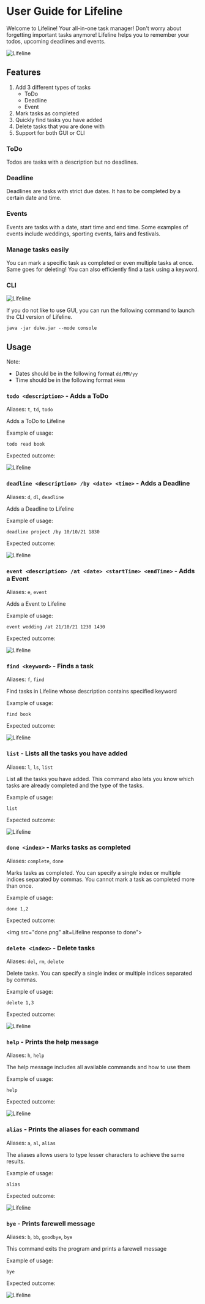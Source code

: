 # User Guide for Lifeline
Welcome to Lifeline! Your all-in-one task manager! Don't worry about forgetting important tasks anymore! Lifeline helps 
you to remember your todos, upcoming deadlines and events.

<img src="Ui.png" alt=Lifeline GUI>

## Features
1. Add 3 different types of tasks 
   * ToDo
   * Deadline
   * Event
2. Mark tasks as completed
3. Quickly find tasks you have added
4. Delete tasks that you are done with
5. Support for both GUI or CLI

### ToDo

Todos are tasks with a description but no deadlines.

### Deadline

Deadlines are tasks with strict due dates. It has to be completed by a certain date and time.

### Events

Events are tasks with a date, start time and end time. Some examples of events include weddings, sporting events, 
fairs and festivals.

### Manage tasks easily

You can mark a specific task as completed or even multiple tasks at once. Same goes for deleting! You can also 
efficiently find a task using a keyword.

### CLI

<img src="CLI.png" alt=Lifeline CLI>

If you do not like to use GUI, you can run the following command to launch the CLI version of Lifeline.

```java -jar duke.jar --mode console```


## Usage

Note: 
* Dates should be in the following format `dd/MM/yy`
* Time should be in the following format `HHmm`

### `todo <description>` - Adds a ToDo

Aliases: `t`, `td`, `todo`

Adds a ToDo to Lifeline

Example of usage:

```todo read book```

Expected outcome:

<img src="todo.png" alt=Lifeline response to todo>

### `deadline <description> /by <date> <time>` - Adds a Deadline

Aliases: `d`, `dl`, `deadline`

Adds a Deadline to Lifeline

Example of usage:

```deadline project /by 10/10/21 1830```

Expected outcome:

<img src="deadline.png" alt=Lifeline response to deadline>

### `event <description> /at <date> <startTime> <endTime>` - Adds a Event

Aliases: `e`, `event`

Adds a Event to Lifeline

Example of usage:

```event wedding /at 21/10/21 1230 1430```

Expected outcome:

<img src="event.png" alt=Lifeline response to event>

### `find <keyword>` - Finds a task

Aliases: `f`, `find`

Find tasks in Lifeline whose description contains specified keyword

Example of usage:

```find book```

Expected outcome:

<img src="find.png" alt=Lifeline response to find>

### `list` - Lists all the tasks you have added

Aliases: `l`, `ls`, `list`

List all the tasks you have added. This command also lets you know which tasks are already completed and the type of 
the tasks.

Example of usage:

```list```

Expected outcome:

<img src="list.png" alt=Lifeline response to list>

### `done <index>` - Marks tasks as completed

Aliases: `complete`, `done`

Marks tasks as completed. You can specify a single index or multiple indices separated by commas. You cannot mark a 
task as completed more than once.

Example of usage:

```done 1,2```

Expected outcome:

<img src="done.png" alt=Lifeline response to done">

### `delete <index>` - Delete tasks

Aliases: `del`, `rm`, `delete` 

Delete tasks. You can specify a single index or multiple indices separated by commas.

Example of usage:

```delete 1,3```

Expected outcome:

<img src="delete.png" alt=Lifeline delete>   

### `help` - Prints the help message

Aliases: `h`, `help`

The help message includes all available commands and how to use them

Example of usage:

```help```

Expected outcome:

<img src="help.png" alt=Lifeline response to help>

### `alias` - Prints the aliases for each command

Aliases: `a`, `al`, `alias`

The aliases allows users to type lesser characters to achieve the same results.

Example of usage:

```alias```

Expected outcome:

<img src="alias.png" alt=Lifeline response to alias>

### `bye` - Prints farewell message

Aliases: `b`, `bb`, `goodbye`, `bye`

This command exits the program and prints a farewell message

Example of usage:

```bye```

Expected outcome:

<img src="bye.png" alt=Lifeline response to bye>                    
